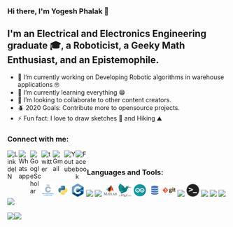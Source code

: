 

### Hi there, I'm Yogesh Phalak 👋

## I'm an Electrical and Electronics Engineering graduate :mortar_board:, a Roboticist, a Geeky Math Enthusiast, and an Epistemophile.

- 🔭 I’m currently working on Developing Robotic algorithms in warehouse applications :nerd_face: 
- 🌱 I’m currently learning everything :grin:  
- 👯 I’m looking to collaborate to other content creators.
- :beetle: 2020 Goals: Contribute more to opensource projects.
- ⚡ Fun fact: I love to draw sketches :pencil: and Hiking :mountain: 



### Connect with me:

<a target="_blank" href="https://www.linkedin.com/in/yogesh31415/">
  <img align="left" alt="LinkdeIN" width="26px" src="https://cdn2.iconfinder.com/data/icons/social-media-2285/512/1_Linkedin_unofficial_colored_svg-512.png" />
</a>
<a target="_blank" href="https://api.whatsapp.com/send?phone=8698069357">
  <img align="left" alt="Whatsapp" width="26px" src="https://cdn2.iconfinder.com/data/icons/social-media-2285/512/1_Whatsapp2_colored_svg-512.png" />
</a>
<a target="_blank" href="https://scholar.google.com/citations?hl=en&user=0T0znbMAAAAJ&view_op=list_works">
  <img align="left" alt="GoogleScholar" width="26px" src="https://cdn.worldvectorlogo.com/logos/google-scholar.svg" />
</a>
<a target="_blank" href="https://twitter.com/Yogesh05602392">
  <img align="left" alt="twitter" width="26px" src="https://cdn2.iconfinder.com/data/icons/social-media-2285/512/1_Twitter_colored_svg-512.png" />
</a>
<a target="_blank" href="mailto:yogeshphalak31415@gmail.com">
  <img align="left" alt="Gmail" width="26px" src="https://cdn4.iconfinder.com/data/icons/logos-brands-in-colors/48/google-gmail-512.png" />
</a>
<a target="_blank" href="https://www.youtube.com/channel/UCsmDp-EjwFJBBDxV-iYXMIw">
  <img align="left" alt="Youtube" width="26px" src="https://cdn2.iconfinder.com/data/icons/social-media-2285/512/1_Youtube_colored_svg-512.png" />
</a>
<a target="_blank" href="https://www.facebook.com/profile.php?id=100008935358101">
  <img align="left" alt="Facebook" width="26px" src="https://cdn2.iconfinder.com/data/icons/social-media-2285/512/1_Facebook_colored_svg_copy-512.png" />
</a>
</br>

### Languages and Tools:

<code><img height="30" src="https://raw.githubusercontent.com/github/explore/80688e429a7d4ef2fca1e82350fe8e3517d3494d/topics/c/c.png"></code>
<code><img height="30" src="https://raw.githubusercontent.com/github/explore/80688e429a7d4ef2fca1e82350fe8e3517d3494d/topics/python/python.png"></code>
<code><img height="30" src="https://raw.githubusercontent.com/github/explore/80688e429a7d4ef2fca1e82350fe8e3517d3494d/topics/cpp/cpp.png"></code>
<code><img height="30" src="https://www.ros.org/wp-content/uploads/2013/10/rosorg-logo1.png"></code>
<code><img height="30" src="http://gazebosim.org/assets/masthead-0bd44817978df8069f427d8ca1657998789065a2b242edfd1a3d8ab4a329dd4c.png"></code>
<code><img height="30" src="https://raw.githubusercontent.com/github/explore/80688e429a7d4ef2fca1e82350fe8e3517d3494d/topics/matlab/matlab.png"></code>
<code><img height="30" src="https://raw.githubusercontent.com/github/explore/80688e429a7d4ef2fca1e82350fe8e3517d3494d/topics/latex/latex.png"></code>
<code><img height="30" src="https://raw.githubusercontent.com/github/explore/80688e429a7d4ef2fca1e82350fe8e3517d3494d/topics/arduino/arduino.png"></code>
<code><img height="30" src="https://raw.githubusercontent.com/github/explore/80688e429a7d4ef2fca1e82350fe8e3517d3494d/topics/sql/sql.png"></code>
<code><img height="30" src="https://raw.githubusercontent.com/github/explore/80688e429a7d4ef2fca1e82350fe8e3517d3494d/topics/git/git.png"></code>
<code><img height="30" src="https://cdn.jsdelivr.net/npm/simple-icons@3.4.1/icons/github.svg"></code>
<code><img height="30" src="https://raw.githubusercontent.com/github/explore/80688e429a7d4ef2fca1e82350fe8e3517d3494d/topics/terminal/terminal.png"></code>
<code><img height="30" src="https://opencv.org/wp-content/uploads/2020/07/cropped-OpenCV_logo_white_600x.png"></code>
<code><img height="30" src="https://www.opengl.org/img/opengl_logo.jpg"></code>
<code><img height="30" src="https://i0.wp.com/www10.mcadcafe.com/blogs/jeffrowe/files/2017/09/icons-solidworks.png"></code>
<code><img height="30" src="https://upload.wikimedia.org/wikipedia/commons/6/60/DS-CATIA-Logo.png"></code>











<img align="left" src="https://github-readme-stats.vercel.app/api/top-langs/?username=YogeshPhalak&theme=dark" />
<img align="left" src="https://github-readme-stats.vercel.app/api/?username=YogeshPhalak&theme=dark" />


